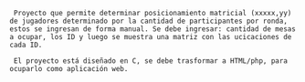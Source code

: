      Proyecto que permite determinar posicionamiento matricial (xxxxx,yy) de jugadores determinado por la cantidad de participantes por ronda, estos se ingresan de forma manual. Se debe ingresar: cantidad de mesas a ocupar, los ID y luego se muestra una matriz con las ucicaciones de cada ID.

     El proyecto está diseñado en C, se debe trasformar a HTML/php, para ocuparlo como aplicación web.
